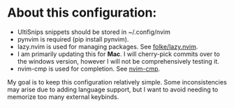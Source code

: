 # About this configuration:

- UltiSnips snippets should be stored in ~/.config/nvim
- pynvim is required (pip install pynvim).
- lazy.nvim is used for managing packages. See [folke/lazy.nvim](https://github.com/folke/lazy.nvim).
- I am primarily updating this for **Mac**. I will cherry-pick commits over to
  the windows version, however I will not be comprehensively testing it.
- nvim-cmp is used for completion. See [nvim-cmp](https://github.com/hrsh7th/nvim-cmp).

My goal is to keep this configuration relatively simple. Some inconsistencies may arise
due to adding language support, but I want to avoid needing to memorize too many external
keybinds.
